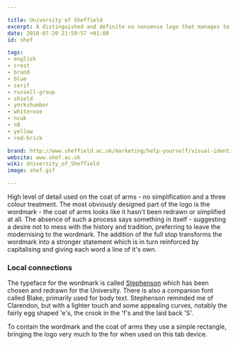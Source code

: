 ```yaml
---

title: University of Sheffield
excerpt: A distinguished and definite no nonsense logo that manages to introduce life with typography.
date: 2010-07-20 21:59:57 +01:00
id: shef

tags:
- english
- crest
- brand
- blue
- serif
- russell-group
- shield
- yorkshumber
- whiterose
- ncuk
- n8
- yellow
- red-brick

brand: http://www.sheffield.ac.uk/marketing/help-yourself/visual-identity
website: www.shef.ac.uk
wiki: University_of_Sheffield
image: shef.gif

---
```


High level of detail used on the coat of arms - no simplification and a three colour treatment. The most obviously designed part of the logo is the wordmark - the coat of arms looks like it hasn't been redrawn or simplified at all. The absence of such a process says something in itself - suggesting a desire not to mess with the history and tradition, preferring to leave the modernising to the wordmark. The addition of the full stop transforms the wordmark into a stronger statement which is in turn reinforced by capitalising and giving each word a line of it's own.

### Local connections

The typeface for the wordmark is called [Stephenson](http://www.sheffield.ac.uk/marcoms/visualid/elements/fonts.html) which has been chosen and redrawn for the University. There is also a companion font called Blake, primarily used for body text. Stephenson reminded me of Clarendon, but with a lighter touch and some appealing curves, notably the fairly egg shaped 'e's, the crook in the 'f's and the laid back 'S'.

To contain the wordmark and the coat of arms they use a simple rectangle, bringing the logo very much to the for when used on this tab device.
